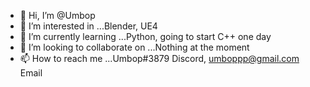 - 👋 Hi, I’m @Umbop
- 👀 I’m interested in ...Blender, UE4
- 🌱 I’m currently learning ...Python, going to start C++ one day
- 💞️ I’m looking to collaborate on ...Nothing at the moment
- 📫 How to reach me ...Umbop#3879 Discord, umboppp@gmail.com Email

<!---
Umbop/Umbop is a ✨ special ✨ repository because its `README.md` (this file) appears on your GitHub profile.
You can click the Preview link to take a look at your changes.
--->
